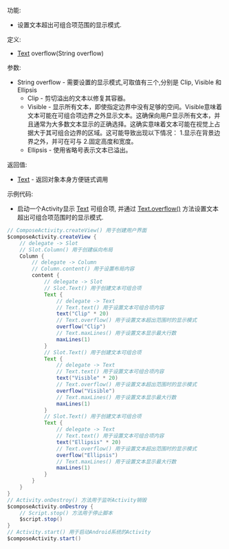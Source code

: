 功能:

+ 设置文本超出可组合项范围的显示模式.

定义:

+ [Text](/API/UI/Compose/Widget/Text/README.md) overflow(String overflow)

参数:

+ String overflow - 需要设置的显示模式,可取值有三个,分别是 Clip, Visible 和 Ellipsis
    + Clip - 剪切溢出的文本以修复其容器。
    + Visible -
      显示所有文本，即使指定边界中没有足够的空间。Visible意味着文本可能在可组合项边界之外显示文本。这确保向用户显示所有文本，并且通常为大多数文本显示的正确选择。这确实意味着文本可能在视觉上占据大于其可组合边界的区域。这可能导致出现以下情况：
      1.显示在背景边界之外，并可在可与 2.固定高度和宽度。
    + Ellipsis - 使用省略号表示文本已溢出。

返回值:

+ [Text](/API/UI/Compose/Widget/Text/README.md) - 返回对象本身方便链式调用

示例代码:

+ 启动一个Activity显示 [Text](/API/UI/Compose/Widget/Text/README.md) 可组合项,
  并通过 [Text.overflow()](/API/UI/Compose/Widget/Text/README.md?id=overflow) 方法设置文本超出可组合项范围时的显示模式.

```groovy
// ComposeActivity.createView() 用于创建用户界面
$composeActivity.createView {
    // delegate -> Slot
    // Slot.Column() 用于创建纵向布局
    Column {
        // delegate -> Column
        // Column.content() 用于设置布局内容
        content {
            // delegate -> Slot
            // Slot.Text() 用于创建文本可组合项
            Text {
                // delegate -> Text
                // Text.text() 用于设置文本可组合项内容
                text("Clip" * 20)
                // Text.overflow() 用于设置文本超出范围时的显示模式
                overflow("Clip")
                // Text.maxLines() 用于设置文本显示最大行数
                maxLines(1)
            }
            // Slot.Text() 用于创建文本可组合项
            Text {
                // delegate -> Text
                // Text.text() 用于设置文本可组合项内容
                text("Visible" * 20)
                // Text.overflow() 用于设置文本超出范围时的显示模式
                overflow("Visible")
                // Text.maxLines() 用于设置文本显示最大行数
                maxLines(1)
            }
            // Slot.Text() 用于创建文本可组合项
            Text {
                // delegate -> Text
                // Text.text() 用于设置文本可组合项内容
                text("Ellipsis" * 20)
                // Text.overflow() 用于设置文本超出范围时的显示模式
                overflow("Ellipsis")
                // Text.maxLines() 用于设置文本显示最大行数
                maxLines(1)
            }
        }
    }
}
// Activity.onDestroy() 方法用于监听Activity销毁
$composeActivity.onDestroy {
    // Script.stop() 方法用于停止脚本
    $script.stop()
}
// Activity.start() 用于启动Android系统的Activity
$composeActivity.start()
```